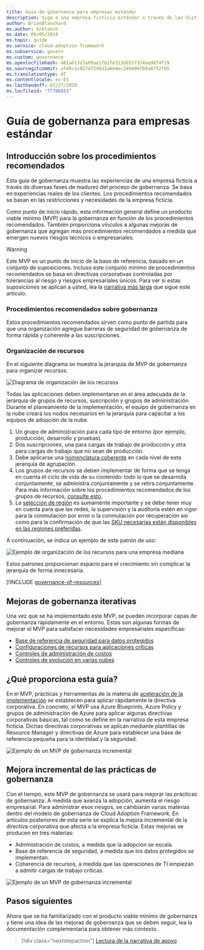 ```yaml
---
title: Guía de gobernanza para empresas estándar
description: Siga a una empresa ficticia estándar a través de las distintas fases de la madurez de la gobernanza, cuando define un producto mínimo viable (MVP) en función de procedimientos recomendados.
author: BrianBlanchard
ms.author: brblanch
ms.date: 09/05/2019
ms.topic: guide
ms.service: cloud-adoption-framework
ms.subservice: govern
ms.custom: governance
ms.openlocfilehash: 481a617d3a09ae1f81fe313dd557314aed8f4f29
ms.sourcegitcommit: af45c1c027d7246d1a6e4ec248406fb9a8752fb5
ms.translationtype: HT
ms.contentlocale: es-ES
ms.lasthandoff: 02/27/2020
ms.locfileid: "77706853"
---
```

# <a name="standard-enterprise-governance-guide"></a>Guía de gobernanza para empresas estándar

## <a name="overview-of-best-practices"></a>Introducción sobre los procedimientos recomendados

Esta guía de gobernanza muestra las experiencias de una empresa ficticia a través de diversas fases de madurez del proceso de gobernanza. Se basa en experiencias reales de los clientes. Los procedimientos recomendados se basan en las restricciones y necesidades de la empresa ficticia.

Como punto de inicio rápido, esta información general define un producto viable mínimo (MVP) para la gobernanza en función de los procedimientos recomendados. También proporciona vínculos a algunas mejoras de gobernanza que agregan más procedimientos recomendados a medida que emergen nuevos riesgos técnicos o empresariales.

> [!WARNING]
> Este MVP es un punto de inicio de la base de referencia, basado en un conjunto de suposiciones. Incluso este conjunto mínimo de procedimientos recomendados se basa en directivas corporativas controladas por tolerancias al riesgo y riesgos empresariales únicos. Para ver si estas suposiciones se aplican a usted, lea la [narrativa más larga](./narrative.md) que sigue este artículo.

### <a name="governance-best-practices"></a>Procedimientos recomendados sobre gobernanza

Estos procedimientos recomendados sirven como punto de partida para que una organización agregue barreras de seguridad de gobernanza de forma rápida y coherente a las suscripciones.

### <a name="resource-organization"></a>Organización de recursos

En el siguiente diagrama se muestra la jerarquía de MVP de gobernanza para organizar recursos.

![Diagrama de organización de los recursos](../../../_images/govern/resource-organization.png)

Todas las aplicaciones deben implementarse en el área adecuada de la jerarquía de grupos de recursos, suscripción y grupos de administración. Durante el planeamiento de la implementación, el equipo de gobernanza en la nube creará los nodos necesarios en la jerarquía para capacitar a los equipos de adopción de la nube.

1. Un grupo de administración para cada tipo de entorno (por ejemplo, producción, desarrollo y pruebas).
2. Dos suscripciones, una para cargas de trabajo de producción y otra para cargas de trabajo que no sean de producción.
3. Debe aplicarse una [nomenclatura coherente](../../../ready/azure-best-practices/naming-and-tagging.md) en cada nivel de esta jerarquía de agrupación.
4. Los grupos de recursos se deben implementar de forma que se tenga en cuenta el ciclo de vida de su contenido: todo lo que se desarrolla conjuntamente, se administra conjuntamente y se retira conjuntamente. Para más información sobre los procedimientos recomendados de los grupos de recursos, [consulte esto](../../../decision-guides/resource-consistency/index.md).
5. La [selección de región](../../../decision-guides/regions/index.md) es sumamente importante y se debe tener muy en cuenta para que las redes, la supervisión y la auditoría estén en vigor para la conmutación por error o la conmutación por recuperación así como para la confirmación de que las [SKU necesarias están disponibles en las regiones preferidas](https://azure.microsoft.com/global-infrastructure/services).

A continuación, se indica un ejemplo de este patrón de uso:

![Ejemplo de organización de los recursos para una empresa mediana](../../../_images/govern/mid-market-resource-organization.png)

Estos patrones proporcionan espacio para el crecimiento sin complicar la jerarquía de forma innecesaria.

[!INCLUDE [governance-of-resources](../../../../includes/caf-governance-of-resources.md)]

## <a name="iterative-governance-improvements"></a>Mejoras de gobernanza iterativas

Una vez que se ha implementado este MVP, se pueden incorporar capas de gobernanza rápidamente en el entorno. Estas son algunas formas de mejorar el MVP para satisfacer necesidades empresariales específicas:

- [Base de referencia de seguridad para datos protegidos](./security-baseline-improvement.md)
- [Configuraciones de recursos para aplicaciones críticas](./resource-consistency-improvement.md)
- [Controles de administración de costos](./cost-management-improvement.md)
- [Controles de evolución en varias nubes](./multicloud-improvement.md)

<!-- markdownlint-disable MD026 -->

## <a name="what-does-this-guidance-provide"></a>¿Qué proporciona esta guía?

En el MVP, prácticas y herramientas de la materia de [aceleración de la implementación](../../deployment-acceleration/index.md) se establecen para aplicar rápidamente la directiva corporativa. En concreto, el MVP usa Azure Blueprints, Azure Policy y grupos de administración de Azure para aplicar algunas directivas corporativas básicas, tal como se define en la narrativa de esta empresa ficticia. Dichas directivas corporativas se aplican mediante plantillas de Resource Manager y directivas de Azure para establecer una base de referencia pequeña para la identidad y la seguridad.

![Ejemplo de un MVP de gobernanza incremental](../../../_images/govern/governance-mvp.png)

## <a name="incremental-improvement-of-governance-practices"></a>Mejora incremental de las prácticas de gobernanza

Con el tiempo, este MVP de gobernanza se usará para mejorar las prácticas de gobernanza. A medida que avanza la adopción, aumenta el riesgo empresarial. Para administrar esos riesgos, se cambiarán varias materias dentro del modelo de gobernanza de Cloud Adoption Framework. En artículos posteriores de esta serie se explica la mejora incremental de la directiva corporativa que afecta a la empresa ficticia. Estas mejoras se producen en tres materias:

- Administración de costos, a medida que la adopción se escala.
- Base de referencia de seguridad, a medida que los datos protegidos se implementan.
- Coherencia de recursos, a medida que las operaciones de TI empiezan a admitir cargas de trabajo críticas.

![Ejemplo de un MVP de gobernanza incremental](../../../_images/govern/governance-improvement.png)

## <a name="next-steps"></a>Pasos siguientes

Ahora que se ha familiarizado con el producto viable mínimo de gobernanza y tiene una idea de las mejoras de gobernanza que se deben seguir, lea la documentación complementaria para obtener más contexto.

> [!div class="nextstepaction"]
> [Lectura de la narrativa de apoyo](./narrative.md)
